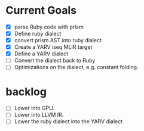 # Current Goals
- [x] parse Ruby code with prism
- [x] Define ruby dialect
- [x] convert prism AST into ruby dialect
- [x] Create a YARV iseq MLIR target
- [x] Define a YARV dialect
- [ ] Convert the dialect back to Ruby
- [ ] Optimizations on the dialect, e.g. constant folding.

# backlog
- [ ] Lower into GPU.
- [ ] Lower into LLVM IR.
- [ ] Lower the ruby dialect into the YARV dialect